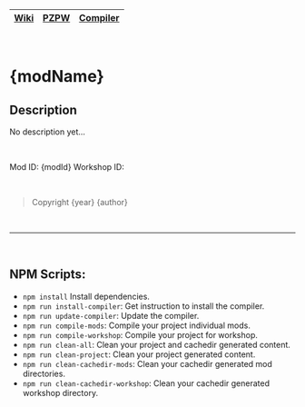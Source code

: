 [Wiki](https://github.com/asledgehammer/PipeWrench/wiki) | [PZPW](https://github.com/Konijima/pzpw) | [Compiler](https://github.com/Konijima/pzpw-compiler)
|---|---|---|

<br>

# {modName}

## Description
No description yet...

<br>

Mod ID: {modId}
Workshop ID: 

<br>

> Copyright {year} {author}

<br>
<hr>
<br>

## NPM Scripts:
- `npm install` Install dependencies.
- `npm run install-compiler`: Get instruction to install the compiler.
- `npm run update-compiler`: Update the compiler.
- `npm run compile-mods`: Compile your project individual mods.
- `npm run compile-workshop`: Compile your project for workshop.
- `npm run clean-all`: Clean your project and cachedir generated content.
- `npm run clean-project`: Clean your project generated content.
- `npm run clean-cachedir-mods`: Clean your cachedir generated mod directories.
- `npm run clean-cachedir-workshop`: Clean your cachedir generated workshop directory.

